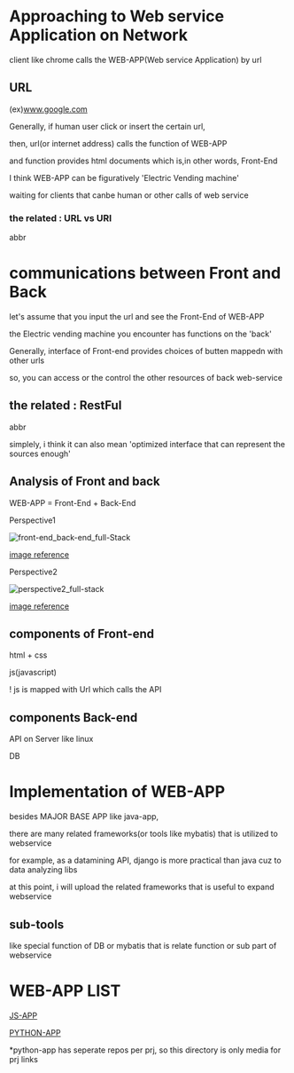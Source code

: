 # Approaching to Web service Application on Network
client like chrome calls the WEB-APP(Web service Application) by url

## URL
(ex)www.google.com

Generally, if human user click or insert the certain url,

then, url(or internet address) calls the function of WEB-APP

and function provides html documents which is,in other words, Front-End

I think WEB-APP can be figuratively 'Electric Vending machine'

waiting for clients that canbe human or other calls of web service

### the related : URL vs URI
abbr 

# communications between Front and Back

let's assume that you input the url and see the Front-End of WEB-APP

the Electric vending machine you encounter has functions on the 'back'

Generally, interface of Front-end provides choices of butten mappedn with other urls

so, you can access or the control the other resources of back web-service

## the related : RestFul
abbr

simplely, i think it can also mean 'optimized interface that can represent the sources enough' 

## Analysis of Front and back
WEB-APP = Front-End + Back-End

Perspective1

![front-end_back-end_full-Stack](https://user-images.githubusercontent.com/88543657/149053803-39be2d86-6fe5-4d55-be00-99dde2ac8e7d.png)

[image reference](https://www.a-mean-blog.com/images/rqvbk2p56xjsis3ut1ta/front-end_back-end_full-Stack.png)

Perspective2

![perspective2_full-stack](https://user-images.githubusercontent.com/88543657/149053816-3ad0307c-11fb-4fb8-bc60-4311855cbe29.png)

[image reference](https://blog.dalso.org/language/web/6523)

## components of Front-end
html + css

js(javascript)

! js is mapped with Url which calls the API

## components Back-end
API on Server like linux

DB

# Implementation of WEB-APP

besides MAJOR BASE APP like java-app,

there are many related frameworks(or tools like mybatis) that is utilized to webservice

for example, as a datamining API, django is more practical than java cuz to data analyzing libs

at this point, i will upload the related frameworks that is useful to expand webservice


## sub-tools 
like special function of DB or mybatis that is relate function or sub part of webservice


# WEB-APP LIST

[JS-APP](https://github.com/devsacti/JS-APP)

[PYTHON-APP](https://github.com/devsacti/WEB-APP/tree/main/PYTHON-APP)

*python-app has seperate repos per prj, so this directory is only media for prj links
